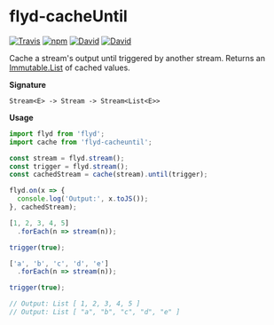 flyd-cacheUntil
===============

[![Travis](https://img.shields.io/travis/ThomWright/flyd-cacheUntil.svg?style=flat-square)](https://travis-ci.org/ThomWright/flyd-cacheUntil)
[![npm](https://img.shields.io/npm/v/flyd-cacheuntil.svg?style=flat-square)](https://www.npmjs.com/package/flyd-cacheuntil)
[![David](https://img.shields.io/david/ThomWright/flyd-cacheUntil.svg?style=flat-square)](https://david-dm.org/ThomWright/flyd-cacheUntil)
[![David](https://img.shields.io/david/dev/ThomWright/flyd-cacheUntil.svg?style=flat-square)](https://david-dm.org/ThomWright/flyd-cacheUntil#info=devDependencies)

Cache a stream's output until triggered by another stream. Returns an [Immutable.List](https://facebook.github.io/immutable-js/docs/#/List) of cached values.

**Signature**

`Stream<E> -> Stream -> Stream<List<E>>`

**Usage**

```javascript
import flyd from 'flyd';
import cache from 'flyd-cacheuntil';

const stream = flyd.stream();
const trigger = flyd.stream();
const cachedStream = cache(stream).until(trigger);

flyd.on(x => {
  console.log('Output:', x.toJS());
}, cachedStream);

[1, 2, 3, 4, 5]
  .forEach(n => stream(n));

trigger(true);

['a', 'b', 'c', 'd', 'e']
  .forEach(n => stream(n));

trigger(true);

// Output: List [ 1, 2, 3, 4, 5 ]
// Output: List [ "a", "b", "c", "d", "e" ]
```
